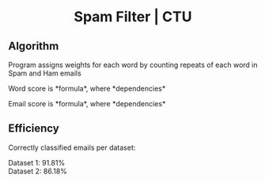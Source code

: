 <div align="center">
    <h1>Spam Filter | CTU</h1>
</div>

<h2>Algorithm</h2>

<p>Program assigns weights for each word by counting repeats of each word in Spam and Ham emails</p>
<p>Word score is *formula*, where *dependencies*</p>
<p>Email score is *formula*, where *dependencies*</p>

<h2>Efficiency</h2>

Correctly classified emails per dataset:  

Dataset 1: 91.81%  
Dataset 2: 86.18%  